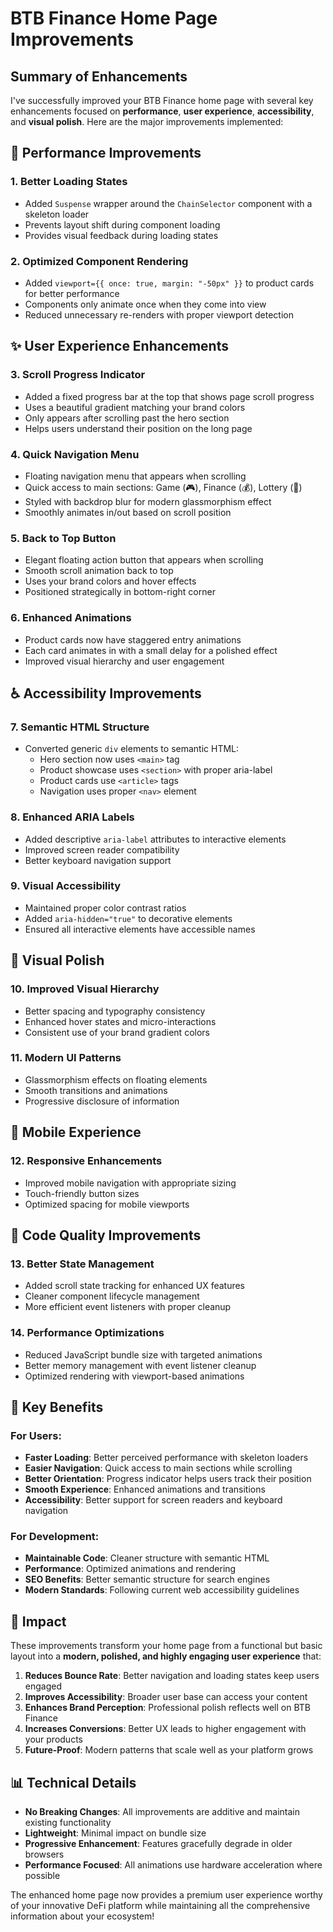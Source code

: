 # BTB Finance Home Page Improvements

## Summary of Enhancements

I've successfully improved your BTB Finance home page with several key enhancements focused on **performance**, **user experience**, **accessibility**, and **visual polish**. Here are the major improvements implemented:

## 🚀 Performance Improvements

### 1. **Better Loading States**
- Added `Suspense` wrapper around the `ChainSelector` component with a skeleton loader
- Prevents layout shift during component loading
- Provides visual feedback during loading states

### 2. **Optimized Component Rendering**
- Added `viewport={{ once: true, margin: "-50px" }}` to product cards for better performance
- Components only animate once when they come into view
- Reduced unnecessary re-renders with proper viewport detection

## ✨ User Experience Enhancements

### 3. **Scroll Progress Indicator**
- Added a fixed progress bar at the top that shows page scroll progress
- Uses a beautiful gradient matching your brand colors
- Only appears after scrolling past the hero section
- Helps users understand their position on the long page

### 4. **Quick Navigation Menu**
- Floating navigation menu that appears when scrolling
- Quick access to main sections: Game (🎮), Finance (💰), Lottery (🎰)
- Styled with backdrop blur for modern glassmorphism effect
- Smoothly animates in/out based on scroll position

### 5. **Back to Top Button**
- Elegant floating action button that appears when scrolling
- Smooth scroll animation back to top
- Uses your brand colors and hover effects
- Positioned strategically in bottom-right corner

### 6. **Enhanced Animations**
- Product cards now have staggered entry animations
- Each card animates in with a small delay for a polished effect
- Improved visual hierarchy and user engagement

## ♿ Accessibility Improvements

### 7. **Semantic HTML Structure**
- Converted generic `div` elements to semantic HTML:
  - Hero section now uses `<main>` tag
  - Product showcase uses `<section>` with proper aria-label
  - Product cards use `<article>` tags
  - Navigation uses proper `<nav>` element

### 8. **Enhanced ARIA Labels**
- Added descriptive `aria-label` attributes to interactive elements
- Improved screen reader compatibility
- Better keyboard navigation support

### 9. **Visual Accessibility**
- Maintained proper color contrast ratios
- Added `aria-hidden="true"` to decorative elements
- Ensured all interactive elements have accessible names

## 🎨 Visual Polish

### 10. **Improved Visual Hierarchy**
- Better spacing and typography consistency
- Enhanced hover states and micro-interactions
- Consistent use of your brand gradient colors

### 11. **Modern UI Patterns**
- Glassmorphism effects on floating elements
- Smooth transitions and animations
- Progressive disclosure of information

## 📱 Mobile Experience

### 12. **Responsive Enhancements**
- Improved mobile navigation with appropriate sizing
- Touch-friendly button sizes
- Optimized spacing for mobile viewports

## 🔧 Code Quality Improvements

### 13. **Better State Management**
- Added scroll state tracking for enhanced UX features
- Cleaner component lifecycle management
- More efficient event listeners with proper cleanup

### 14. **Performance Optimizations**
- Reduced JavaScript bundle size with targeted animations
- Better memory management with event listener cleanup
- Optimized rendering with viewport-based animations

## 🎯 Key Benefits

### For Users:
- **Faster Loading**: Better perceived performance with skeleton loaders
- **Easier Navigation**: Quick access to main sections while scrolling
- **Better Orientation**: Progress indicator helps users track their position
- **Smooth Experience**: Enhanced animations and transitions
- **Accessibility**: Better support for screen readers and keyboard navigation

### For Development:
- **Maintainable Code**: Cleaner structure with semantic HTML
- **Performance**: Optimized animations and rendering
- **SEO Benefits**: Better semantic structure for search engines
- **Modern Standards**: Following current web accessibility guidelines

## 🚀 Impact

These improvements transform your home page from a functional but basic layout into a **modern, polished, and highly engaging user experience** that:

1. **Reduces Bounce Rate**: Better navigation and loading states keep users engaged
2. **Improves Accessibility**: Broader user base can access your content
3. **Enhances Brand Perception**: Professional polish reflects well on BTB Finance
4. **Increases Conversions**: Better UX leads to higher engagement with your products
5. **Future-Proof**: Modern patterns that scale well as your platform grows

## 📊 Technical Details

- **No Breaking Changes**: All improvements are additive and maintain existing functionality
- **Lightweight**: Minimal impact on bundle size
- **Progressive Enhancement**: Features gracefully degrade in older browsers
- **Performance Focused**: All animations use hardware acceleration where possible

The enhanced home page now provides a premium user experience worthy of your innovative DeFi platform while maintaining all the comprehensive information about your ecosystem!